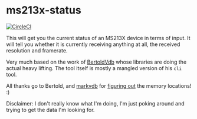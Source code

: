 # ms213x-status

[![CircleCI](https://circleci.com/gh/FOSDEM/video-ms213x-status.svg?style=svg)](https://circleci.com/gh/FOSDEM/video-ms213x-status)

This will get you the current status of an MS213X device in terms of input. It
will tell you whether it is currently receiving anything at all, the received
resolution and framerate.

Very much based on the work of [BertoldVdb](https://github.com/BertoldVdb/ms-tools)
whose libraries are doing the actual heavy lifting. The tool itself is mostly a
mangled version of his `cli` tool.

All thanks go to Bertold, and [markvdb](https://github.com/markvdb) for
[figuring out](https://github.com/BertoldVdb/ms-tools/issues/7#issuecomment-1706846783)
the memory locations! :)

Disclaimer: I don't really know what I'm doing, I'm just poking around and
trying to get the data I'm looking for.
